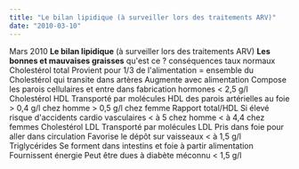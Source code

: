 ```yaml
---
title: "Le bilan lipidique (à surveiller lors des traitements ARV)"
date: "2010-03-10"
---
```


Mars 2010 **Le bilan lipidique** (à surveiller lors des traitements ARV) **Les bonnes et mauvaises graisses** qu'est ce ? conséquences taux normaux Cholestérol total Provient pour 1/3 de l'alimentation = ensemble du Cholestérol qui transite dans artères Augmente avec alimentation Compose les parois cellulaires et entre dans fabrication hormones < 2,5 g/l Cholestérol HDL Transporté par molécules HDL des parois artérielles au foie > 0,4 g/l chez homme > 0,5 g/l chez femme Rapport total/HDL Si élevé risque d'accidents cardio vasculaires < à 5 chez homme < à 4,4 chez femmes Cholestérol LDL Transporté par molécules LDL Pris dans foie pour aller dans circulation Favorise le dépôt sur vaisseaux < à 1,5 g/l Triglycérides Se forment dans intestins et foie à partir alimentation Fournissent énergie Peut être dues à diabète méconnu < 1,5 g/l
